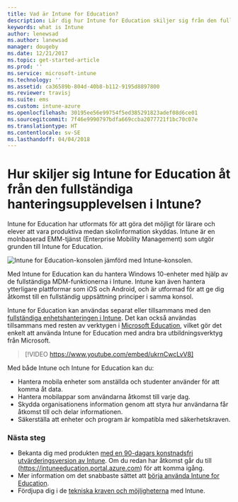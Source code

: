 ```yaml
---
title: Vad är Intune for Education?
description: Lär dig hur Intune for Education skiljer sig från den fullständiga hanteringsupplevelsen av Intune.
keywords: what is Intune
author: lenewsad
ms.author: lanewsad
manager: dougeby
ms.date: 12/21/2017
ms.topic: get-started-article
ms.prod: ''
ms.service: microsoft-intune
ms.technology: ''
ms.assetid: ca36589b-804d-40b8-b112-9195d8897800
ms.reviewer: travisj
ms.suite: ems
ms.custom: intune-azure
ms.openlocfilehash: 30195ee56e99754f5ed385291823adef08d6ce01
ms.sourcegitcommit: 7f46e9990797bdfa669ccba2077721f1bc70c07e
ms.translationtype: HT
ms.contentlocale: sv-SE
ms.lasthandoff: 04/04/2018
---
```

# <a name="how-is-intune-for-education-different-from-the-full-device-management-experience-in-intune"></a>Hur skiljer sig Intune for Education åt från den fullständiga hanteringsupplevelsen i Intune?

Intune for Education har utformats för att göra det möjligt för lärare och elever att vara produktiva medan skolinformation skyddas. Intune är en molnbaserad EMM-tjänst (Enterprise Mobility Management) som utgör grunden till Intune for Education.

![Intune for Education-konsolen jämförd med Intune-konsolen.](./media/intune-azure-vs-intuneEDU.png)

Med Intune for Education kan du hantera Windows 10-enheter med hjälp av de fullständiga MDM-funktionerna i Intune. Intune kan även hantera ytterligare plattformar som iOS och Android, och är utformad för att ge dig åtkomst till en fullständig uppsättning principer i samma konsol.

Intune for Education kan användas separat eller tillsammans med den [fullständiga enhetshanteringen i Intune](introduction-intune.md). Det kan också användas tillsammans med resten av verktygen i [Microsoft Education](https://microsoft.com/education), vilket gör det enkelt att använda Intune for Education med andra bra utbildningsverktyg från Microsoft.

> [!VIDEO https://www.youtube.com/embed/ukrnCwcLvV8]

Med både Intune och Intune for Education kan du:
* Hantera mobila enheter som anställda och studenter använder för att komma åt data.
* Hantera mobilappar som användarna åtkomst till varje dag.
* Skydda organisationens information genom att styra hur användarna får åtkomst till och delar informationen.
* Säkerställa att enheter och program är kompatibla med säkerhetskraven.

### <a name="next-steps"></a>Nästa steg
* Bekanta dig med produkten [med en 90-dagars konstnadsfri utvärderingsversion av Intune](https://signup.microsoft.com/Signup?OfferId=5eec053c-cc40-4cd5-a06a-ea8d75cf2686&ali=1). Om du redan har åtkomst går du till (https://intuneeducation.portal.azure.com) för att komma igång.
* Mer information om det snabbaste sättet att [börja använda Intune for Education](/intune-education/what-is-express-configuration).
* Fördjupa dig i de [tekniska kraven och möjligheterna](/intune/supported-devices-browsers) med Intune.
